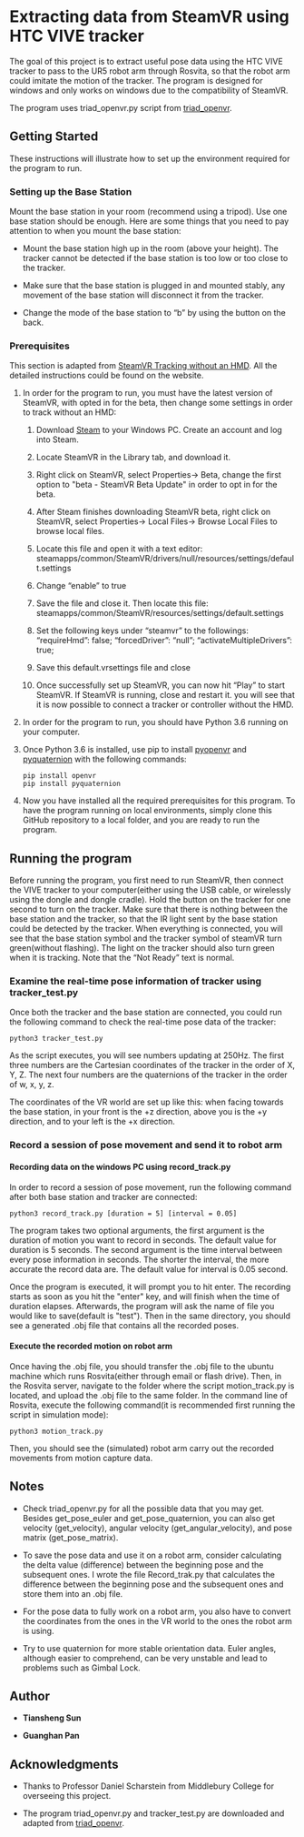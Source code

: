 # Extracting data from SteamVR using HTC VIVE tracker

The goal of this project is to extract useful pose data using the HTC VIVE tracker to pass to the UR5 robot arm through Rosvita, so that the robot arm could imitate the motion of the tracker. The program is designed for windows and only works on windows due to the compatibility of SteamVR.

The program uses triad_openvr.py script from [triad_openvr](https://github.com/TriadSemi/triad_openvr).

## Getting Started

These instructions will illustrate how to set up the environment required for the program to run.

### Setting up the Base Station

Mount the base station in your room (recommend using a tripod). Use one base station should be enough. Here are some things that you need to pay attention to when you mount the base station:

- Mount the base station high up in the room (above your height). The tracker cannot be detected if the base station is too low or too close to the tracker.

- Make sure that the base station is plugged in and mounted stably, any movement of the base station will disconnect it from the tracker.

- Change the mode of the base station to “b” by using the button on the back.

### Prerequisites

This section is adapted from [SteamVR Tracking without an HMD](http://help.triadsemi.com/en/articles/836917-steamvr-tracking-without-an-hmd). All the detailed instructions could be found on the website.

1. In order for the program to run, you must have the latest version of SteamVR, with opted in for the beta, then change some settings in order to track without an HMD:

	1. Download [Steam](https://store.steampowered.com/about/) to your Windows PC. Create an account and log into Steam.  
	1. Locate SteamVR in the Library tab, and download it.
	1. Right click on SteamVR, select Properties-> Beta, change the first option to "beta - SteamVR Beta Update" in order to opt in for the beta.
	1. After Steam finishes downloading SteamVR beta, right click on SteamVR, select Properties-> Local Files-> Browse Local Files to browse local files.
	1. Locate this file and open it with a text editor:
			steamapps/common/SteamVR/drivers/null/resources/settings/default.settings
	1. Change “enable” to true

	1. Save the file and close it. Then locate this file:
			steamapps/common/SteamVR/resources/settings/default.settings

	1. Set the following keys under “steamvr” to the followings:
			“requireHmd”: false;
			“forcedDriver”: “null”;
			“activateMultipleDrivers”: true;
	1. Save this default.vrsettings file and close
	1. Once successfully set up SteamVR, you can now hit “Play” to start SteamVR. If SteamVR is running, close and restart it. you will see that it is now possible to connect a tracker or controller without the HMD.

2. In order for the program to run, you should have Python 3.6 running on your computer.

3. Once Python 3.6 is installed, use pip to install [pyopenvr](https://github.com/cmbruns/pyopenvr) and [pyquaternion](http://kieranwynn.github.io/pyquaternion/) with the following commands:

	```
	pip install openvr
	pip install pyquaternion
	```

4. Now you have installed all the required prerequisites for this program. To have the program running on local environments, simply clone this GitHub repository to a local folder, and you are ready to run the program.

## Running the program

Before running the program, you first need to run SteamVR, then connect the VIVE tracker to your computer(either using the USB cable, or wirelessly using the dongle and dongle cradle). Hold the button on the tracker for one second to turn on the tracker. Make sure that there is nothing between the base station and the tracker, so that the IR light sent by the base station could be detected by the tracker. When everything is connected, you will see that the base station symbol and the tracker symbol of steamVR turn green(without flashing). The light on the tracker should also turn green when it is tracking. Note that the “Not Ready” text is normal.

### Examine the real-time pose information of tracker using tracker_test.py

Once both the tracker and the base station are connected, you could run the following command to check the real-time pose data of the tracker:

```
python3 tracker_test.py
```

As the script executes, you will see numbers updating at 250Hz. The first three numbers are the Cartesian coordinates of the tracker in the order of X, Y, Z. The next four numbers are the quaternions of the tracker in the order of w, x, y, z.

The coordinates of the VR world are set up like this: when facing towards the base station, in your front is the +z direction, above you is the +y direction, and to your left is the +x direction.

### Record a session of pose movement and send it to robot arm

#### Recording data on the windows PC using record_track.py

In order to record a session of pose movement, run the following command after both base station and tracker are connected:

```
python3 record_track.py [duration = 5] [interval = 0.05]
```

The program takes two optional arguments, the first argument is the duration of motion you want to record in seconds. The default value for duration is 5 seconds. The second argument is the time interval between every pose information in seconds. The shorter the interval, the more accurate the record data are. The default value for interval is 0.05 second.

Once the program is executed, it will prompt you to hit enter. The recording starts as soon as you hit the "enter" key, and will finish when the time of duration elapses. Afterwards, the program will ask the name of file you would like to save(default is "test"). Then in the same directory, you should see a generated .obj file that contains all the recorded poses.

#### Execute the recorded motion on robot arm

Once having the .obj file, you should transfer the .obj file to the ubuntu machine which runs Rosvita(either through email or flash drive). Then, in the Rosvita server, navigate to the folder where the script motion_track.py is located, and upload the .obj file to the same folder. In the command line of Rosvita, execute the following command(it is recommended first running the script in simulation mode):

```
python3 motion_track.py
```

Then, you should see the (simulated) robot arm carry out the recorded movements from motion capture data.

## Notes
- Check triad_openvr.py for all the possible data that you may get. Besides get_pose_euler and get_pose_quaternion, you can also get velocity (get_velocity), angular velocity (get_angular_velocity), and pose matrix (get_pose_matrix).

- To save the pose data and use it on a robot arm, consider calculating the delta value (difference) between the beginning pose and the subsequent ones. I wrote the file Record_trak.py that calculates the difference between the beginning pose and the subsequent ones and store them into an .obj file.

- For the pose data to fully work on a robot arm, you also have to convert the coordinates from the ones in the VR world to the ones the robot arm is using.

- Try to use quaternion for more stable orientation data. Euler angles, although easier to comprehend, can be very unstable and lead to problems such as Gimbal Lock.

## Author

* **Tiansheng Sun**

* **Guanghan Pan**

## Acknowledgments

* Thanks to Professor Daniel Scharstein from Middlebury College for overseeing this project.

* The program triad_openvr.py and tracker_test.py are downloaded and adapted from [triad_openvr](https://github.com/TriadSemi/triad_openvr).
